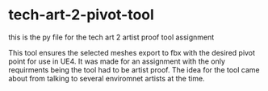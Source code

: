 # tech-art-2-pivot-tool
this is the py file for the tech art 2 artist proof tool assignment

This tool ensures the selected meshes export to fbx with the desired pivot point for use in UE4. It was made for an assignment with
  the only requirments being the tool had to be artist proof. The idea for the tool came about from talking to several enviromnet
  artists at the time.
